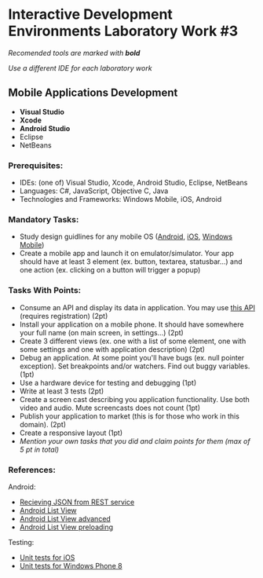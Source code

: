 # Interactive Development Environments Laboratory Work #3

_Recomended tools are marked with **bold**_

_Use a different IDE for each laboratory work_

## Mobile Applications Development
  - **Visual Studio**
  - **Xcode**
  - **Android Studio**
  - Eclipse
  - NetBeans

### Prerequisites:
  - IDEs: (one of) Visual Studio, Xcode, Android Studio, Eclipse, NetBeans
  - Languages: C#, JavaScript, Objective C, Java
  - Technologies and Frameworks: Windows Mobile, iOS, Android

### Mandatory Tasks:
  - Study design guidlines for any mobile OS ([Android](https://developer.android.com/design/index.html), [iOS](https://developer.apple.com/library/ios/documentation/userexperience/conceptual/MobileHIG/index.html), [Windows Mobile](http://dev.windowsphone.com/en-us/design))
  - Create a mobile app and launch it on emulator/simulator. Your app should have at least 3 element (ex. button, textarea, statusbar...) and one action (ex. clicking on a button will trigger a popup)

### Tasks With Points:
  - Consume an API and display its data in application. You may use [this API](http://www.kimonolabs.com/apis/5xoxkokq) (requires registration) (2pt)
  - Install your application on a mobile phone. It should have somewhere your full name (on main screen, in settings...) (2pt)
  - Create 3 different views (ex. one with a list of some element, one with some settings and one with application description) (2pt)
  - Debug an application. At some point you'll have bugs (ex. null pointer exception). Set breakpoints and/or watchers. Find out buggy variables. (1pt)
  - Use a hardware device for testing and debugging (1pt)
  - Write at least 3 tests (2pt)
  - Create a screen cast describing you application functionality. Use both video and audio. Mute screencasts does not count (1pt)
  - Publish your application to market (this is for those who work in this domain). (2pt)
  - Create a responsive layout (1pt)
  - _Mention your own tasks that you did and claim points for them (max of 5 pt in total)_

### References:
Android:
  - [Recieving JSON from REST service](http://hmkcode.com/android-parsing-json-data/)
  - [Android List View](http://www.javacodegeeks.com/2013/06/android-listview-tutorial-and-basic-example.html)
  - [Android List View advanced](http://www.vogella.com/tutorials/AndroidListView/article.html)
  - [Android List View preloading](http://developer.android.com/guide/topics/ui/layout/listview.html)

Testing:
  - [Unit tests for iOS](https://developer.apple.com/library/iOs/documentation/ToolsLanguages/Conceptual/Xcode_Overview/UnitTestYourApp/UnitTestYourApp.html)
  - [Unit tests for Windows Phone 8](http://msdn.microsoft.com/en-us/library/windowsphone/develop/dn168930(v=vs.105).aspx)
